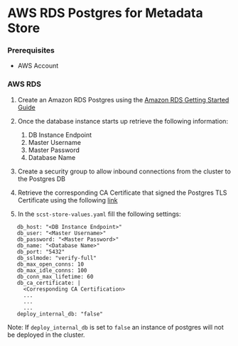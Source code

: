 # AWS RDS Postgres for Metadata Store

### Prerequisites
* AWS Account

### AWS RDS 
1. Create an Amazon RDS Postgres using the [Amazon RDS Getting Started Guide](https://docs.aws.amazon.com/AmazonRDS/latest/UserGuide/CHAP_GettingStarted.CreatingConnecting.PostgreSQL.html#CHAP_GettingStarted.Creating.PostgreSQL)

2. Once the database instance starts up retrieve the following information:
   1. DB Instance Endpoint
   1. Master Username
   1. Master Password
   1. Database Name 

3. Create a security group to allow inbound connections from the cluster to the Postgres DB

4. Retrieve the corresponding CA Certificate that signed the Postgres TLS Certificate using the following [link](https://docs.aws.amazon.com/AmazonRDS/latest/UserGuide/UsingWithRDS.SSL.html)

5. In the `scst-store-values.yaml` fill the following settings:

```
   db_host: "<DB Instance Endpoint>"
   db_user: "<Master Username>"
   db_password: "<Master Password>"
   db_name: "<Database Name>"
   db_port: "5432"
   db_sslmode: "verify-full"
   db_max_open_conns: 10
   db_max_idle_conns: 100
   db_conn_max_lifetime: 60
   db_ca_certificate: |
     <Corresponding CA Certification>
     ...
     ...
     ...
   deploy_internal_db: "false"
```

Note: If `deploy_internal_db` is set to `false` an instance of postgres will not be deployed in the cluster.
